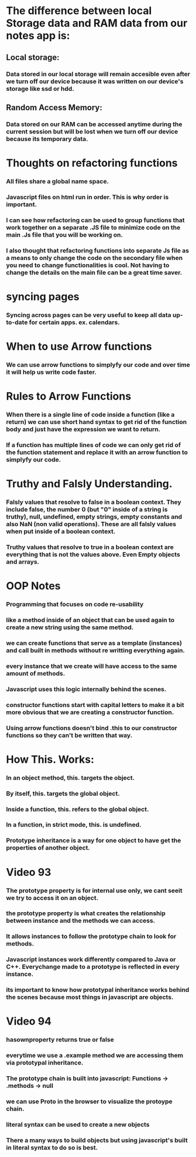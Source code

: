 # The difference between local Storage data and RAM data from our notes app is:

## Local storage:

### Data stored in our local storage will remain accesible even after we turn off our device because it was written on our device's storage like ssd or hdd.

## Random Access Memory:

### Data stored on our RAM can be accessed anytime during the current session but will be lost when we turn off our device because its temporary data.

# Thoughts on refactoring functions

### All files share a global name space.

### Javascript files on html run in order. This is why order is important.

### I can see how refactoring can be used to group functions that work together on a separate .JS file to minimize code on the main .Js file that you will be working on.

### I also thought that refactoring functions into separate Js file as a means to only change the code on the secondary file when you need to change functionalities is cool. Not having to change the details on the main file can be a great time saver.

# syncing pages

### Syncing across pages can be very useful to keep all data up-to-date for certain apps. ex. calendars.

# When to use Arrow functions

### We can use arrow functions to simplyfy our code and over time it will help us write code faster.

# Rules to Arrow Functions

### When there is a single line of code inside a function (like a return) we can use short hand syntax to get rid of the function body and just have the expression we want to return.

### If a function has multiple lines of code we can only get rid of the function statement and replace it with an arrow function to simplyfy our code.

# Truthy and Falsly Understanding.

### Falsly values that resolve to false in a boolean context. They include false, the number 0 (but "0" inside of a string is truthy), null, undefined, empty strings, empty constants and also NaN (non valid operations). These are all falsly values when put inside of a boolean context.

### Truthy values that resolve to true in a boolean context are everything that is not the values above. Even Empty objects and arrays.

# OOP Notes

### Programming that focuses on code re-usability

### like a method inside of an object that can be used again to create a new string using the same method.

### we can create functions that serve as a template (instances) and call built in methods without re writting everything again. 

### every instance that we create will have access to the same amount of methods.

### Javascript uses this logic internally behind the scenes.

### constructor functions start with capital letters to make it a bit more obvious that we are creating a constructor function.

### Using arrow functions doesn't bind .this to our constructor functions so they can't be written that way.

# How This. Works:

### In an object method, this. targets the object.
### By itself, this. targets the global object.
### Inside a function, this. refers to the global object.
### In a function, in strict mode, this. is undefined.

### Prototype inheritance is a way for one object to have get the properties of another object.

# Video 93

### The prototype property is for internal use only, we cant seeit we try to access it on an object. 

### the prototype property is what creates the relationship between instance and the methods we can access.

### It allows instances to follow the prototype chain to look for methods.

### Javascript instances work differently compared to Java or C++. Everychange made to a prototype is reflected in every instance.

### its important to know how prototypal inheritance works behind the scenes because most things in javascript are objects.

# Video 94

### hasownproperty returns true or false

### everytime we use a .example method we are accessing them via prototypal inheritance.

### The prototype chain is built into javascript: Functions -> .methods -> null

### we can use __Proto__ in the browser to visualize the protoype chain.

### literal syntax can be used to create a new objects

### There a many ways to build objects but using javascript's built in literal syntax to do so is best.

